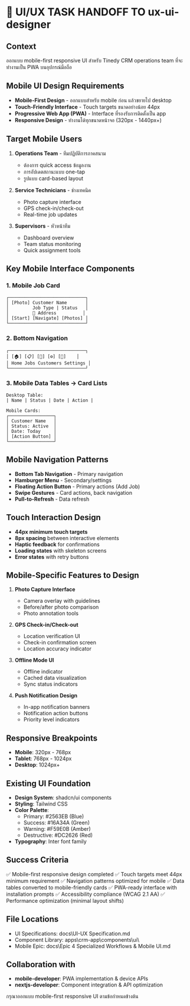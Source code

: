 # 🎨 UI/UX TASK HANDOFF TO ux-ui-designer

## Context
ออกแบบ mobile-first responsive UI สำหรับ Tinedy CRM operations team ที่จะทำงานเป็น PWA บนอุปกรณ์มือถือ

## Mobile UI Design Requirements
- **Mobile-First Design** - ออกแบบสำหรับ mobile ก่อน แล้วขยายไป desktop
- **Touch-Friendly Interface** - Touch targets ขนาดอย่างน้อย 44px
- **Progressive Web App (PWA)** - Interface ที่รองรับการติดตั้งเป็น app
- **Responsive Design** - ทำงานได้ทุกขนาดหน้าจอ (320px - 1440px+)

## Target Mobile Users
1. **Operations Team** - ทีมปฏิบัติการภาคสนาม
   - ต้องการ quick access ข้อมูลงาน
   - การอัปเดตสถานะแบบ one-tap
   - รูปแบบ card-based layout

2. **Service Technicians** - ช่างเทคนิค
   - Photo capture interface
   - GPS check-in/check-out
   - Real-time job updates

3. **Supervisors** - หัวหน้าทีม
   - Dashboard overview
   - Team status monitoring
   - Quick assignment tools

## Key Mobile Interface Components
### 1. **Mobile Job Card**
```
┌─────────────────────────────┐
│ [Photo] Customer Name       │
│         Job Type | Status   │
│         📍 Address          │
│ [Start] [Navigate] [Photos] │
└─────────────────────────────┘
```

### 2. **Bottom Navigation**
```
┌─────────────────────────────┐
│ [🏠] [📋] [👥] [⚙️] [👤]    │
│ Home Jobs Customers Settings │
└─────────────────────────────┘
```

### 3. **Mobile Data Tables → Card Lists**
```
Desktop Table:
| Name | Status | Date | Action |

Mobile Cards:
┌─────────────────┐
│ Customer Name   │
│ Status: Active  │
│ Date: Today     │
│ [Action Button] │
└─────────────────┘
```

## Mobile Navigation Patterns
- **Bottom Tab Navigation** - Primary navigation
- **Hamburger Menu** - Secondary/settings
- **Floating Action Button** - Primary actions (Add Job)
- **Swipe Gestures** - Card actions, back navigation
- **Pull-to-Refresh** - Data refresh

## Touch Interaction Design
- **44px minimum touch targets**
- **8px spacing** between interactive elements
- **Haptic feedback** for confirmations
- **Loading states** with skeleton screens
- **Error states** with retry buttons

## Mobile-Specific Features to Design
1. **Photo Capture Interface**
   - Camera overlay with guidelines
   - Before/after photo comparison
   - Photo annotation tools

2. **GPS Check-in/Check-out**
   - Location verification UI
   - Check-in confirmation screen
   - Location accuracy indicator

3. **Offline Mode UI**
   - Offline indicator
   - Cached data visualization
   - Sync status indicators

4. **Push Notification Design**
   - In-app notification banners
   - Notification action buttons
   - Priority level indicators

## Responsive Breakpoints
- **Mobile**: 320px - 768px
- **Tablet**: 768px - 1024px
- **Desktop**: 1024px+

## Existing UI Foundation
- **Design System**: shadcn/ui components
- **Styling**: Tailwind CSS
- **Color Palette**:
  - Primary: #2563EB (Blue)
  - Success: #16A34A (Green)
  - Warning: #F59E0B (Amber)
  - Destructive: #DC2626 (Red)
- **Typography**: Inter font family

## Success Criteria
✅ Mobile-first responsive design completed
✅ Touch targets meet 44px minimum requirement
✅ Navigation patterns optimized for mobile
✅ Data tables converted to mobile-friendly cards
✅ PWA-ready interface with installation prompts
✅ Accessibility compliance (WCAG 2.1 AA)
✅ Performance optimization (minimal layout shifts)

## File Locations
- UI Specifications: docs\UI-UX Specification.md
- Component Library: apps\crm-app\components\ui\
- Mobile Epic: docs\Epic 4 Specialized Workflows & Mobile UI.md

## Collaboration with
- **mobile-developer**: PWA implementation & device APIs
- **nextjs-developer**: Component integration & API optimization

กรุณาออกแบบ mobile-first responsive UI ตามข้อกำหนดข้างต้น